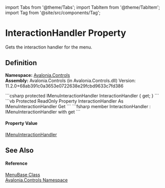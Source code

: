 import Tabs from '@theme/Tabs'; 
import TabItem from '@theme/TabItem'; 
import Tag from '@site/src/components/Tag'; 

# InteractionHandler Property


Gets the interaction handler for the menu.



## Definition
**Namespace:** <a href="N_Avalonia_Controls">Avalonia.Controls</a>  
**Assembly:** Avalonia.Controls (in Avalonia.Controls.dll) Version: 11.2.0+68ab391c0a3653e0722638e29fcbd9633c7fd386

<Tabs groupId="api-code-preview">
<TabItem value="csharp" label="C#">
```csharp
protected IMenuInteractionHandler InteractionHandler { get; }
```
</TabItem>
<TabItem value="vb" label="VB">
```vb
Protected ReadOnly Property InteractionHandler As IMenuInteractionHandler
	Get
```
</TabItem>
<TabItem value="fsharp" label="F#">
```fsharp
member InteractionHandler : IMenuInteractionHandler with get
```
</TabItem>
</Tabs>



#### Property Value
<a href="T_Avalonia_Controls_Platform_IMenuInteractionHandler">IMenuInteractionHandler</a>

## See Also


#### Reference
<a href="T_Avalonia_Controls_MenuBase">MenuBase Class</a>  
<a href="N_Avalonia_Controls">Avalonia.Controls Namespace</a>  
